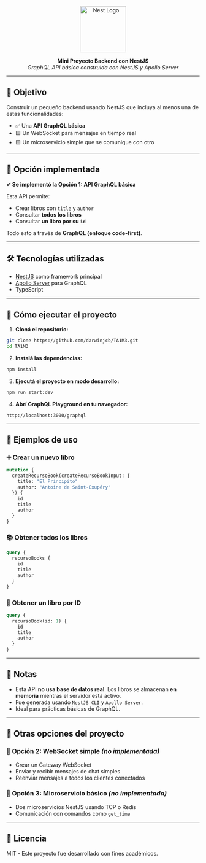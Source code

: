 <p align="center">
  <a href="http://nestjs.com/" target="blank">
    <img src="https://nestjs.com/img/logo-small.svg" width="120" alt="Nest Logo" />
  </a>
</p>

<p align="center">
  <b>Mini Proyecto Backend con NestJS</b><br>
  <i>GraphQL API básica construida con NestJS y Apollo Server</i>
</p>

---

## 🎯 Objetivo

Construir un pequeño backend usando NestJS que incluya al menos una de estas funcionalidades:

- ✅ Una **API GraphQL básica**
- 🟨 Un WebSocket para mensajes en tiempo real
- 🟨 Un microservicio simple que se comunique con otro

---

## 📌 Opción implementada

**✔ Se implementó la Opción 1: API GraphQL básica**

Esta API permite:

- Crear libros con `title` y `author`
- Consultar **todos los libros**
- Consultar **un libro por su `id`**

Todo esto a través de **GraphQL (enfoque code-first)**.

---

## 🛠️ Tecnologías utilizadas

- [NestJS](https://nestjs.com/) como framework principal
- [Apollo Server](https://www.apollographql.com/docs/apollo-server/) para GraphQL
- TypeScript

---

## 🚀 Cómo ejecutar el proyecto

1. **Cloná el repositorio:**

```bash
git clone https://github.com/darwinjcb/TA1M3.git
cd TA1M3
```

2. **Instalá las dependencias:**

```bash
npm install
```

3. **Ejecutá el proyecto en modo desarrollo:**

```bash
npm run start:dev
```

4. **Abrí GraphQL Playground en tu navegador:**

```
http://localhost:3000/graphql
```

---

## 🧪 Ejemplos de uso

### ➕ Crear un nuevo libro

```graphql
mutation {
  createRecursoBook(createRecursoBookInput: {
    title: "El Principito"
    author: "Antoine de Saint-Exupéry"
  }) {
    id
    title
    author
  }
}
```

### 📚 Obtener todos los libros

```graphql
query {
  recursoBooks {
    id
    title
    author
  }
}
```

### 🔎 Obtener un libro por ID

```graphql
query {
  recursoBook(id: 1) {
    id
    title
    author
  }
}
```

---

## 🧠 Notas

- Esta API **no usa base de datos real**. Los libros se almacenan **en memoria** mientras el servidor está activo.
- Fue generada usando `NestJS CLI` y `Apollo Server`.
- Ideal para prácticas básicas de GraphQL.

---

## 📂 Otras opciones del proyecto

### 📡 Opción 2: WebSocket simple _(no implementada)_

- Crear un Gateway WebSocket
- Enviar y recibir mensajes de chat simples
- Reenviar mensajes a todos los clientes conectados

### 🔁 Opción 3: Microservicio básico _(no implementada)_

- Dos microservicios NestJS usando TCP o Redis
- Comunicación con comandos como `get_time`

---

## 📃 Licencia

MIT - Este proyecto fue desarrollado con fines académicos.
